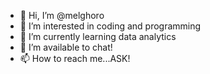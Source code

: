 - 👋 Hi, I’m @melghoro
- 👀 I’m interested in coding and programming
- 🌱 I’m currently learning data analytics
- 💞️ I’m available to chat!
- 📫 How to reach me...ASK!

<!---
melghoro/melghoro is a ✨ special ✨ repository because its `README.md` (this file) appears on your GitHub profile.
You can click the Preview link to take a look at your changes.
--->
